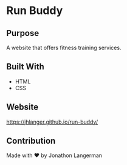 # Run Buddy

## Purpose
A website that offers fitness training services.

## Built With
* HTML
* CSS

## Website
https://jhlanger.github.io/run-buddy/

## Contribution
Made with ❤️ by Jonathon Langerman
